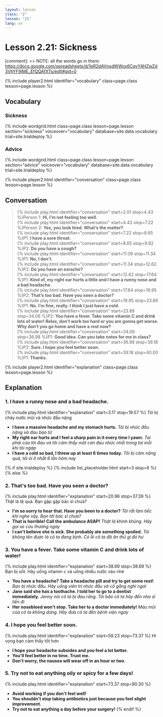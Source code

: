 ```yaml
---
layout: lesson
class: "2"
lesson: "21"
lang: vn
---
```



# Lesson 2.21: Sickness 

[comment]: <> NOTE: all the words go in there: https://docs.google.com/spreadsheets/d/1eR2dAVnsdWWox6CqvY4HZwZd3VhYF9IME_EfQQAfXTs/edit#gid=0

{% include player2.html identifier="vocabulary" class=page.class lesson=page.lesson %}
## Vocabulary 


### Sickness 

{% include wordgrid.html 
		class=page.class 
		lesson=page.lesson 
		section="sickness"
		voiceover="vocabulary"
		database=site.data.vocabulary 
		trial=site.trialdeploy %}


### Advice 

{% include wordgrid.html 
		class=page.class 
		lesson=page.lesson 
		section="advice"
		voiceover="vocabulary"
		database=site.data.vocabulary 
		trial=site.trialdeploy %}




{% include player2.html identifier="conversation" class=page.class lesson=page.lesson %}

## Conversation

> {% include play.html identifier="conversation" start=2.01 stop=4.43 %}Person 1: **Hi, I’m not feeling too well.**  
> {% include play.html identifier="conversation" start=4.43 stop=7.22 %}Person 2: **Yes, you look tired. What’s the matter?**    
> {% include play.html identifier="conversation" start=7.22 stop=8.65 %}P1: **I have a sore throat.**   
> {% include play.html identifier="conversation" start=8.65 stop=9.82 %}P2: **Do you have a cough?**  
> {% include play.html identifier="conversation" start=11.09 stop=11.34 %}P1: **No, I don’t.**  
> {% include play.html identifier="conversation" start=11.34 stop=12.62 %}P2: **Do you have an earache?**  
> {% include play.html identifier="conversation" start=12.62 stop=17.64 %}P1: **Kind of, my right ear hurts a little and I have a runny nose and a bad headache.**  
> {% include play.html identifier="conversation" start=17.64 stop=19.95 %}P2: **That’s too bad. Have you seen a doctor?**    
> {% include play.html identifier="conversation" start=19.95 stop=23.89 %}P1: **No. I’m fine, really. I think I just have a cold.**    
> {% include play.html identifier="conversation" start=23.89 stop=34.08 %}P2: **You have a fever. Take some vitamin C and drink lots of water! Relax, don’t work too hard or you are gonna get worse. Why don’t you go home and have a rest now?**  
> {% include play.html identifier="conversation" start=34.08 stop=36.98 %}P1: **Good idea. Can you take notes for me in class?**  
> {% include play.html identifier="conversation" start=36.98 stop=39.18 %}P2: **Sure. I hope you feel better soon.**  
> {% include play.html identifier="conversation" start=39.18 stop=40.00 %}P1: **Thanks.**  


{% include player2.html identifier="explanation" class=page.class lesson=page.lesson %}

## Explanation
### 1. I have a runny nose and a bad headache.
{% include play.html identifier="explanation" start=3.17 stop=19.57 %}
Tôi bị chảy nước mũi và nhức đầu nặng 
- **I have a massive headache and my stomach hurts.** *Tôi bị nhức đầu nặng và đau bao tử*
- **My right ear hurts and I feel a sharp pain in it every time I yawn.** *Tai phải của tôi đau và tôi cảm thấy một cơn đau nhức nhối trong tai mỗi khi tôi ngáp*
- **I have a cold so bad, I threw up at least 6 times today.**  *Tôi bị cảm nặng quá, tôi ói ít nhất 6 lần hôm nay*


{% if site.trialdeploy %}
  {% include list_placeholder.html start=3 stop=6 %}
  {% else %}
  

### 2. That's too bad. Have you seen a doctor?
{% include play.html identifier="explanation" start=20.96 stop=37.39 %}
Thật là tệ quá. Bạn gặp gặp bác sĩ chưa?
- **I'm so sorry to hear that. Have you been to a doctor?** *Tôi rất làm tiếc khi nghe vậy. Bạn tới bác sĩ chưa?*
- **That is horrible! Call the ambulance ASAP!** *Thật là khinh khủng. Hãy gọi xe cứu thương ngay*
- **I can't believe she is sick. She probably ate something spoiled.** *Tôi không tên được là cô ta đang bịnh. Có lẽ cô ta đã ăn thứ gì đó hư*

### 3. You have a fever. Take some vitamin C and drink lots of water!
{% include play.html identifier="explanation" start=38.69 stop=38.69 %}
Bạn bị sốt. Hãy uống vitamin c và uống nhiều nước vào nhé
- **You have a headache? Take a headache pill and try to get some rest!** *Bạn bị nhức đầu. Hãy uống viên trị nhức đầu và cố gắng nghỉ ngơi*
- **Jane said she has a toothache. I told her to go to a dentist immediately.** *Jenny nói cô ta bị đau răng. Tôi bảo cô ta hãy đến nha sĩ liền đi*
- **Her nosebleed won't stop. Take her to a doctor immediately!**  *Máu mũi của cô ta không dừng. Hãy đưa cô ta đến bệnh viện ngay*

### 4. I hope you feel better soon. 
{% include play.html identifier="explanation" start=59.23 stop=73.37 %}
Hi vọng bạn cảm thấy tốt hơn
- **I hope your headache subsides and you feel a lot better.** 
- **You'll feel better in no time. Trust me.**
- **Don't worry, the nausea will wear off in an hour or two.**

### 5. Try not to eat anything oily or spicy for a few days!
{% include play.html identifier="explanation" start=73.37 stop=90.30 %}
- **Avoid working if you don't feel well!**
- **You shouldn't stop taking antibiotics just because you feel slight improvement.**
- **Try not to eat anything a day before your surgery!**
{% endif %}
